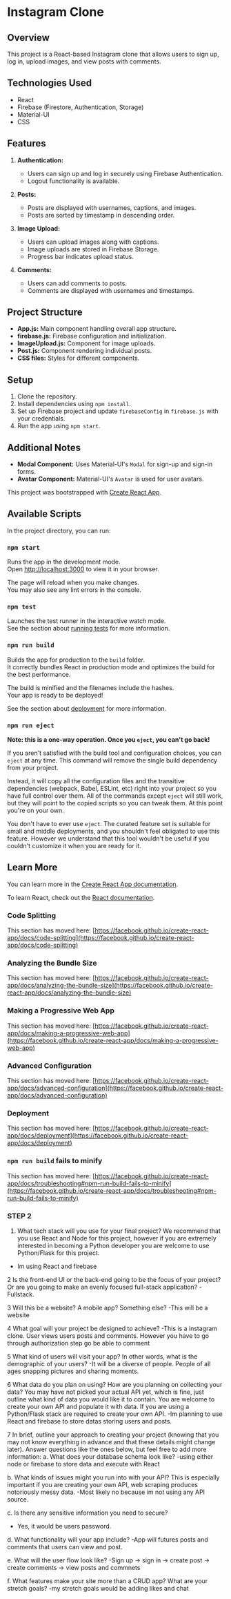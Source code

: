 # Instagram Clone

## Overview

This project is a React-based Instagram clone that allows users to sign up, log in, upload images, and view posts with comments.

## Technologies Used

- React
- Firebase (Firestore, Authentication, Storage)
- Material-UI
- CSS

## Features

1. **Authentication:**
   - Users can sign up and log in securely using Firebase Authentication.
   - Logout functionality is available.

2. **Posts:**
   - Posts are displayed with usernames, captions, and images.
   - Posts are sorted by timestamp in descending order.

3. **Image Upload:**
   - Users can upload images along with captions.
   - Image uploads are stored in Firebase Storage.
   - Progress bar indicates upload status.

4. **Comments:**
   - Users can add comments to posts.
   - Comments are displayed with usernames and timestamps.

## Project Structure

- **App.js:** Main component handling overall app structure.
- **firebase.js:** Firebase configuration and initialization.
- **ImageUpload.js:** Component for image uploads.
- **Post.js:** Component rendering individual posts.
- **CSS files:** Styles for different components.

## Setup

1. Clone the repository.
2. Install dependencies using `npm install`.
3. Set up Firebase project and update `firebaseConfig` in `firebase.js` with your credentials.
4. Run the app using `npm start`.

## Additional Notes

- **Modal Component:** Uses Material-UI's `Modal` for sign-up and sign-in forms.
- **Avatar Component:** Material-UI's `Avatar` is used for user avatars.

This project was bootstrapped with [Create React App](https://github.com/facebook/create-react-app).

## Available Scripts

In the project directory, you can run:

### `npm start`

Runs the app in the development mode.\
Open [http://localhost:3000](http://localhost:3000) to view it in your browser.

The page will reload when you make changes.\
You may also see any lint errors in the console.

### `npm test`

Launches the test runner in the interactive watch mode.\
See the section about [running tests](https://facebook.github.io/create-react-app/docs/running-tests) for more information.

### `npm run build`

Builds the app for production to the `build` folder.\
It correctly bundles React in production mode and optimizes the build for the best performance.

The build is minified and the filenames include the hashes.\
Your app is ready to be deployed!

See the section about [deployment](https://facebook.github.io/create-react-app/docs/deployment) for more information.

### `npm run eject`

**Note: this is a one-way operation. Once you `eject`, you can't go back!**

If you aren't satisfied with the build tool and configuration choices, you can `eject` at any time. This command will remove the single build dependency from your project.

Instead, it will copy all the configuration files and the transitive dependencies (webpack, Babel, ESLint, etc) right into your project so you have full control over them. All of the commands except `eject` will still work, but they will point to the copied scripts so you can tweak them. At this point you're on your own.

You don't have to ever use `eject`. The curated feature set is suitable for small and middle deployments, and you shouldn't feel obligated to use this feature. However we understand that this tool wouldn't be useful if you couldn't customize it when you are ready for it.

## Learn More

You can learn more in the [Create React App documentation](https://facebook.github.io/create-react-app/docs/getting-started).

To learn React, check out the [React documentation](https://reactjs.org/).

### Code Splitting

This section has moved here: [https://facebook.github.io/create-react-app/docs/code-splitting](https://facebook.github.io/create-react-app/docs/code-splitting)

### Analyzing the Bundle Size

This section has moved here: [https://facebook.github.io/create-react-app/docs/analyzing-the-bundle-size](https://facebook.github.io/create-react-app/docs/analyzing-the-bundle-size)

### Making a Progressive Web App

This section has moved here: [https://facebook.github.io/create-react-app/docs/making-a-progressive-web-app](https://facebook.github.io/create-react-app/docs/making-a-progressive-web-app)

### Advanced Configuration

This section has moved here: [https://facebook.github.io/create-react-app/docs/advanced-configuration](https://facebook.github.io/create-react-app/docs/advanced-configuration)

### Deployment

This section has moved here: [https://facebook.github.io/create-react-app/docs/deployment](https://facebook.github.io/create-react-app/docs/deployment)

### `npm run build` fails to minify

This section has moved here: [https://facebook.github.io/create-react-app/docs/troubleshooting#npm-run-build-fails-to-minify](https://facebook.github.io/create-react-app/docs/troubleshooting#npm-run-build-fails-to-minify)

### STEP 2

1. What tech stack will you use for your final project? We recommend that you use
React and Node for this project, however if you are extremely interested in becoming a Python developer you are welcome to use Python/Flask for this project.

- Im using React and firebase

2 Is the front-end UI or the back-end going to be the focus of your project? Or are you going to make an evenly focused full-stack application?
-Fullstack.

3 Will this be a website? A mobile app? Something else?
-This will be a website

4 What goal will your project be designed to achieve?
-This is a instagram clone. User views users posts and comments. However you have to go through authorization step go be able to comment

5 What kind of users will visit your app? In other words, what is the demographic of your users?
-It will be a diverse of people. People of all ages snapping pictures and sharing moments.

6 What data do you plan on using? How are you planning on collecting your data?
You may have not picked your actual API yet, which is fine, just outline what kind
of data you would like it to contain. You are welcome to create your own API and
populate it with data. If you are using a Python/Flask stack are required to create
your own API.
-Im planning to use React and firebase to store datas storing users and posts.

7 In brief, outline your approach to creating your project (knowing that you may not
know everything in advance and that these details might change later). Answer
questions like the ones below, but feel free to add more information:
a. What does your database schema look like?
-using either node or firebase to store data and execute with React

b. What kinds of issues might you run into with your API? This is especially
important if you are creating your own API, web scraping produces
notoriously messy data.
-Most likely no because im not using any API source.

c. Is there any sensitive information you need to secure?

- Yes, it would be users password.

d. What functionality will your app include?
-App will futures posts and comments that users can view and post.

e. What will the user flow look like?
-Sign up -> sign in -> create post -> create comments -> view posts and commnets

f. What features make your site more than a CRUD app? What are your
stretch goals?
-my stretch goals would be adding likes and chat

